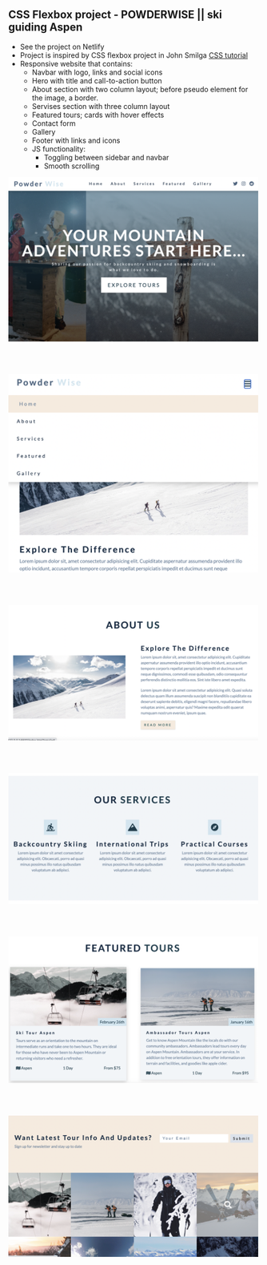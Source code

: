 ## CSS Flexbox project - POWDERWISE || ski guiding Aspen

- See the project on Netlify
- Project is inspired by CSS flexbox project in John Smilga [CSS tutorial](https://www.udemy.com/course/in-depth-html-css-course-build-responsive-websites/learn/lecture/18361130#content)
- Responsive website that contains:
  - Navbar with logo, links and social icons
  - Hero with title and call-to-action button
  - About section with two column layout; before pseudo element for the image, a border.
  - Servises section with three column layout
  - Featured tours; cards with hover effects
  - Contact form
  - Gallery
  - Footer with links and icons
  - JS functionality:
    - Toggling between sidebar and navbar
    - Smooth scrolling

<p align-items: center>
    <img src='./images/Screenshot-1.png' width='500'>
</p>
<br/><br/>

<p align-items: center>
    <img src='./images/Screenshot-2.png' width='500'>
</p>
<br/><br/>

<p align-items: center>
    <img src='./images/Screenshot-3.png' width='500'>
</p>
<br/><br/>

<p align-items: center>
    <img src='./images/Screenshot-4.png' width='500'>
</p>
<br/><br/>

<p align-items: center>
    <img src='./images/Screenshot-5.png' width='500'>
</p>
<br/><br/>

<p align-items: center>
    <img src='./images/Screenshot-6.png' width='500'>
</p>
<br/><br/>
